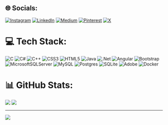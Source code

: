 
## 🌐 Socials:
[![Instagram](https://img.shields.io/badge/Instagram-%23E4405F.svg?logo=Instagram&logoColor=white)](https://instagram.com/memoaltinkaynak) [![LinkedIn](https://img.shields.io/badge/LinkedIn-%230077B5.svg?logo=linkedin&logoColor=white)](https://linkedin.com/in/memoaltinkaynak) [![Medium](https://img.shields.io/badge/Medium-12100E?logo=medium&logoColor=white)](https://medium.com/@memoaltinkaynak) [![Pinterest](https://img.shields.io/badge/Pinterest-%23E60023.svg?logo=Pinterest&logoColor=white)](https://pinterest.com/memoaltinkaynak) [![X](https://img.shields.io/badge/X-black.svg?logo=X&logoColor=white)](https://x.com/memoaltinkaynak) 

# 💻 Tech Stack:
![C](https://img.shields.io/badge/c-%2300599C.svg?style=for-the-badge&logo=c&logoColor=white) ![C#](https://img.shields.io/badge/c%23-%23239120.svg?style=for-the-badge&logo=csharp&logoColor=white) ![C++](https://img.shields.io/badge/c++-%2300599C.svg?style=for-the-badge&logo=c%2B%2B&logoColor=white) ![CSS3](https://img.shields.io/badge/css3-%231572B6.svg?style=for-the-badge&logo=css3&logoColor=white) ![HTML5](https://img.shields.io/badge/html5-%23E34F26.svg?style=for-the-badge&logo=html5&logoColor=white) ![Java](https://img.shields.io/badge/java-%23ED8B00.svg?style=for-the-badge&logo=openjdk&logoColor=white) ![.Net](https://img.shields.io/badge/.NET-5C2D91?style=for-the-badge&logo=.net&logoColor=white) ![Angular](https://img.shields.io/badge/angular-%23DD0031.svg?style=for-the-badge&logo=angular&logoColor=white) ![Bootstrap](https://img.shields.io/badge/bootstrap-%238511FA.svg?style=for-the-badge&logo=bootstrap&logoColor=white) ![MicrosoftSQLServer](https://img.shields.io/badge/Microsoft%20SQL%20Server-CC2927?style=for-the-badge&logo=microsoft%20sql%20server&logoColor=white) ![MySQL](https://img.shields.io/badge/mysql-%2300000f.svg?style=for-the-badge&logo=mysql&logoColor=white) ![Postgres](https://img.shields.io/badge/postgres-%23316192.svg?style=for-the-badge&logo=postgresql&logoColor=white) ![SQLite](https://img.shields.io/badge/sqlite-%2307405e.svg?style=for-the-badge&logo=sqlite&logoColor=white) ![Adobe](https://img.shields.io/badge/adobe-%23FF0000.svg?style=for-the-badge&logo=adobe&logoColor=white) ![Docker](https://img.shields.io/badge/docker-%230db7ed.svg?style=for-the-badge&logo=docker&logoColor=white)
# 📊 GitHub Stats:
![](https://github-readme-stats.vercel.app/api?username=memoaltinkaynak&theme=radical&hide_border=false&include_all_commits=true&count_private=true)
![](https://github-readme-stats.vercel.app/api/top-langs/?username=memoaltinkaynak&theme=radical&hide_border=false&include_all_commits=true&count_private=true&layout=compact)

---
[![](https://visitcount.itsvg.in/api?id=memoaltinkaynak&icon=0&color=0)](https://visitcount.itsvg.in)

<!-- Proudly created with GPRM ( https://gprm.itsvg.in ) -->
